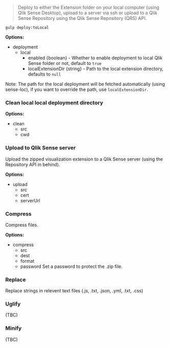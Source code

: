 
> Deploy to either the Extension folder on your local computer (using Qlik Sense Desktop), upload to a server via ssh or upload to a Qlik Sense Repository using the Qlik Sense Repository (QRS) API.


`gulp deploy:toLocal`

**Options:**

- deployment
  - local
    - enabled {boolean} - Whether to enable deployment to local Qlik Sense folder or not, default to `true`
    - localExtensionDir {string} - Path to the local extension directory, defaults to `null`
    
Note: The path for the local deployment will be fetched automatically (using sense-loc), if you want to override the path, use `localExtensionDir`.
    


### Clean local local deployment directory

**Options:**
- clean
  - src
  - cwd
  
### Upload to Qlik Sense server

Upload the zipped visualization extension to a Qlik Sense server (using the Repository API in behind).

**Options:**
- upload
  - src
  - cert
  - serverUrl
  
### Compress

Compress files.

**Options:**
- compress
  - src
  - dest
  - format
  - password Set a password to protect the .zip file.
  
### Replace
Replace strings in relevent text files (.js, .txt, .json, .yml, .txt, .css)

### Uglify
(TBC)

### Minify
(TBC)


